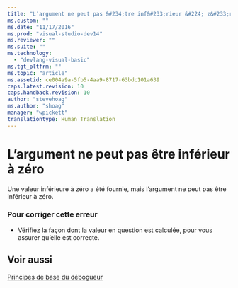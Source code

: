```yaml
---
title: "L’argument ne peut pas &#234;tre inf&#233;rieur &#224; z&#233;ro | Microsoft Docs"
ms.custom: ""
ms.date: "11/17/2016"
ms.prod: "visual-studio-dev14"
ms.reviewer: ""
ms.suite: ""
ms.technology: 
  - "devlang-visual-basic"
ms.tgt_pltfrm: ""
ms.topic: "article"
ms.assetid: ce004a9a-5fb5-4aa9-8717-63bdc101a639
caps.latest.revision: 10
caps.handback.revision: 10
author: "stevehoag"
ms.author: "shoag"
manager: "wpickett"
translationtype: Human Translation
---
```

# L’argument ne peut pas &#234;tre inf&#233;rieur &#224; z&#233;ro
Une valeur inférieure à zéro a été fournie, mais l’argument ne peut pas être inférieur à zéro.  
  
### Pour corriger cette erreur  
  
-   Vérifiez la façon dont la valeur en question est calculée, pour vous assurer qu’elle est correcte.  
  
## Voir aussi  
 [Principes de base du débogueur](/visual-studio/debugger/debugger-basics)